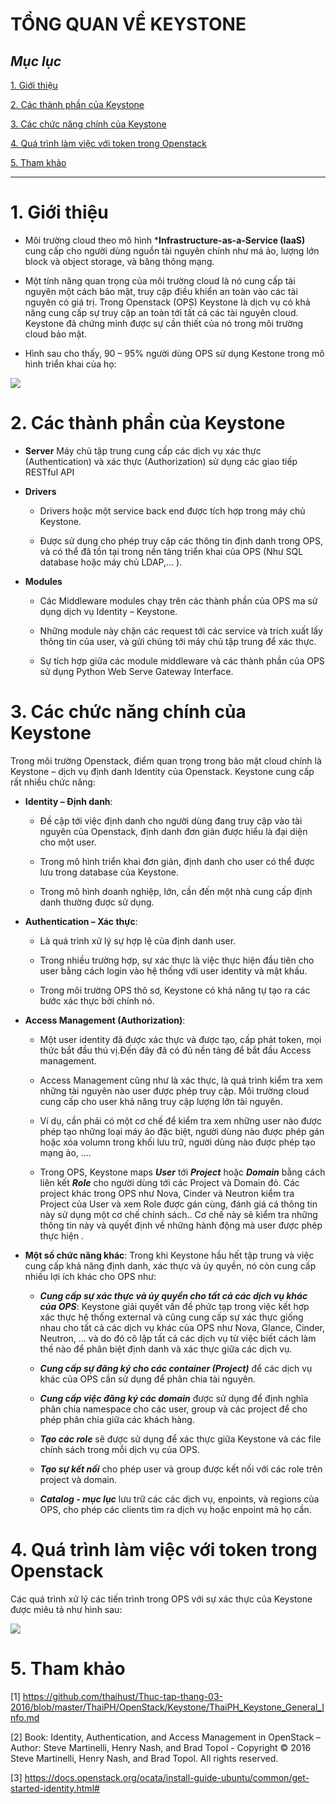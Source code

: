 # TỔNG QUAN VỀ KEYSTONE

## ***Mục lục***

[1. Giới thiệu](#1)

[2. Các thành phần của Keystone](#2)

[3. Các chức năng chính của Keystone](#3)

[4. Quá trình làm việc với token trong Openstack](#4)

[5. Tham khảo](#5)

---

<a name = "1"></a>
# 1. Giới thiệu

-	Môi trường cloud theo mô hình ***Infrastructure-as-a-Service (IaaS)** cung cấp cho người dùng nguồn tài nguyên chính như má ảo, lượng lớn block và object storage, và băng thông mạng. 

-	Một tính năng quan trọng của môi trường cloud là nó cung cấp tài nguyên một cách bảo mật, truy cập điều khiển an toàn vào các tài nguyên có giá trị. Trong Openstack (OPS) Keystone là dịch vụ có khả năng cung cấp sự truy cập an toàn tới tất cả các tài nguyên cloud. Keystone đã chứng minh được sự cần thiết của nó trong môi trường cloud bảo mật.

-  Hình sau cho thấy, 90 – 95% người dùng OPS sử dụng Kestone trong mô hình triển khai của họ:

<img src ="http://imgur.com/YSBnC5J.jpg">

<a name = "2"></a>
# 2. Các thành phần của Keystone

- **Server**
	Máy chủ tập trung cung cấp các dịch vụ xác thực (Authentication) và xác thực (Authorization) sử dụng các giao tiếp RESTful API

- **Drivers**

  - Drivers hoặc một service back end được tích hợp trong máy chủ Keystone.

  - Được sử dụng cho phép truy cập các thông tin định danh trong OPS, và có thể đã tồn tại trong nền tảng triển khai của OPS (Như SQL database hoặc máy chủ LDAP,… ). 

- **Modules**

  - Các Middleware modules chạy trên các thành phần của OPS ma sử dụng dịch vụ Identity – Keystone. 

  - Những module này chặn các request tới các service và trích xuất lấy thông tin của user, và gửi chúng tới máy chủ tập trung để xác thực. 

  - Sự tích hợp giữa các module middleware và các thành phần của OPS sử dụng Python Web Serve Gateway Interface.

<a name = "3"></a>
# 3. Các chức năng chính của Keystone

Trong môi trường Openstack, điểm quan trọng trong bảo mật cloud chính là Keystone – dịch vụ định danh Identity của Openstack. Keystone cung cấp rất nhiều chức năng:

- **Identity – Định danh**: 

  - Đề cập tới việc định danh cho người dùng đang truy cập vào tài nguyên của Openstack, định danh đơn giản được hiểu là đại diện cho một user. 

  - Trong mô hình triển khai đơn giản, định danh cho user có thể được lưu trong database của Keystone.

  -  Trong mô hình doanh nghiệp, lớn, cần đến một nhà cung cấp định danh thường được sử dụng.

- **Authentication – Xác thực**: 

  - Là quá trình xử lý sự hợp lệ của định danh user. 

  - Trong nhiều trường hợp, sự xác thực là việc thực hiện đầu tiên cho user bằng cách login vào hệ thống với user identity và mật khấu. 

  - Trong môi trường OPS thô sơ,  Keystone có khả năng tự tạo ra các bước xác thực bởi chính nó. 

- **Access Management (Authorization)**:

  -  Một user identity đã được xác thực và được tạo, cấp phát token, mọi thức bắt đầu thú vị.Đến đây đã có đủ nền tảng để bắt đầu Access management. 

  - Access Management cũng như là xác thực, là quá trình kiểm tra xem những tài nguyên nào user được phép truy cập. Môi trường cloud cung cấp cho user khả năng truy cập lượng lớn tài nguyên. 

  - Ví dụ, cần phải có một cơ chế để kiểm tra xem những user nào được phép tạo những loại máy ảo đặc biệt, người dùng nào được phép gán hoặc xóa volumn trong khối lưu trữ, người dùng nào được phép tạo mạng ảo, …. 

  - Trong OPS, Keystone maps ***User*** tới ***Project*** hoặc ***Domain*** bằng cách liên kết ***Role*** cho người dùng tới các Project và Domain đó. Các project khác trong OPS như Nova, Cinder và Neutron kiểm tra Project của User và xem Role được gán cùng, đánh giá cá thông tin này sử dụng một cơ chế chính sách.. Cơ chế này sẽ kiểm tra những thông tin này và quyết định về những hành động mà user được phép thực hiện .


- **Một số chức năng khác**: Trong khi Keystone hầu hết tập trung và việc cung cấp khả năng định danh, xác thực và ủy quyền, nó còn cung cấp nhiều lợi ích khác cho OPS như:

  -	***Cung cấp sự xác thực và ủy quyền cho tất cả các dịch vụ khác của OPS***: Keystone giải quyết vấn đề phức tạp trong việc kết hợp xác thực hệ thống external và cũng cung cấp sự xác thực giống nhau cho tất cả các dịch vụ khác của OPS như Nova, Glance, Cinder, Neutron, … và do đó cô lập tất cả các dịch vụ từ việc biết cách làm thế nào để phân biệt định danh và xác thực giữa các dịch vụ.

  -	***Cung cấp sự đăng ký cho các container (Project)*** để các dịch vụ khác của OPS cần sử dụng để phân chia tài nguyên.

  -	***Cung cấp việc đăng ký các domain*** được sử dụng để định nghĩa phân chia namespace cho các user, group và các project để cho phép phân chia giữa các khách hàng.

  -	***Tạo các role*** sẽ được sử dụng để xác thực giữa Keystone và các file chính sách trong mỗi dịch vụ của OPS.

  -	***Tạo sự kết nối*** cho phép user và group được kết nối với các role trên project và domain.

  -	***Catalog - mục lục*** lưu trữ các các dịch vụ, enpoints, và regions của OPS, cho phép các clients tìm ra dịch vụ hoặc enpoint mà họ cần.

<a name = "4"></a>
# 4. Quá trình làm việc với token trong Openstack

Các quá trình xử lý các tiến trình trong OPS với sự xác thực của Keystone được miêu tả như hình sau:

<img src ="http://imgur.com/7MLfrLQ.jpg">


<a name = "5"></a>
# 5. Tham khảo

[1] https://github.com/thaihust/Thuc-tap-thang-03-2016/blob/master/ThaiPH/OpenStack/Keystone/ThaiPH_Keystone_General_Info.md 

[2] Book: Identity, Authentication, and Access Management in OpenStack – Author: Steve Martinelli, Henry Nash, and Brad Topol - Copyright © 2016 Steve Martinelli, Henry Nash, and Brad Topol. All rights reserved.

[3] https://docs.openstack.org/ocata/install-guide-ubuntu/common/get-started-identity.html# 



